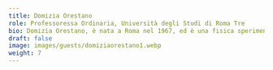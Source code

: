 ```yaml
---
title: Domizia Orestano
role: Professoressa Ordinaria, Università degli Studi di Roma Tre
bio: Domizia Orestano, è nata a Roma nel 1967, ed è una fisica sperimentale nel campo delle particelle elementari. Si laurea in Fisica presso la Sapienza nel 1991, ottiene una borsa di studio biennale presso l’INFN e poi consegue il dottorato di ricerca presso l’Università di Pavia. Ha lavorato sia in esperimenti a bersaglio fisso, che con fasci di neutrini e infine all’esperimento ATLAS presso il collider LHC del CERN. Docente all’Università di Roma Tre dal 1995, dal 2019 dirige la Sezione di Roma Tre dell’Istituto Nazionale di Fisica Nucleare.
draft: false
image: images/guests/domiziaorestano1.webp
weight: 7
---
```


